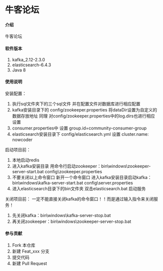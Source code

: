 # 牛客论坛

#### 介绍
牛客论坛



#### 软件版本

1.  kafka_2.12-2.3.0
2.  elasticsearch-6.4.3
3.  Java 8

#### 使用说明
安装配置：

1.  执行sql文件夹下的三个sql文件 并在配置文件对数据库进行相应配置
2.  kafka安装目录下的 config/zookeeper.properties 将dataDir设置为自定义的数据存放地址
     同理 对config/zookeeper.properties中的log.dirs也进行相应设置
3.  consumer.properties中 设置 group.id=community-consumer-group
4.  elasticsearch安装目录下 config/elasticsearch.yml 设置  cluster.name: nowcoder

启动项目前：
1.  本地启动redis
2.  进入kafka安装目录 用命令行启动zookeeper：bin\windows\zookeeper-server-start.bat config\zookeeper.properties
3.  不要关闭以上命令窗口 新开一个命令窗口 进入kafka安装目录启动kafka：bin\windows\kafka-server-start.bat config\server.properties
4.  进入elasticsearch目录下的bin文件夹 双击elasticsearch.bat 启动服务

关闭项目前：
 一定不能直接关闭kafka的命令窗口！！而是通过输入指令来关闭服务！
1.  先关闭kafka：bin\windows\kafka-server-stop.bat
2.  再关闭zookeeper：bin\windows\zookeeper-server-stop.bat


#### 参与贡献

1.  Fork 本仓库
2.  新建 Feat_xxx 分支
3.  提交代码
4.  新建 Pull Request




